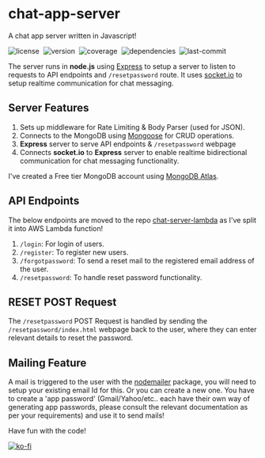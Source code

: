 # chat-app-server

A chat app server written in Javascript!

![license](https://img.shields.io/github/license/raravi/chat-app-server)&nbsp;&nbsp;![version](https://img.shields.io/github/package-json/v/raravi/chat-app-server)&nbsp;&nbsp;![coverage](https://img.shields.io/codecov/c/gh/raravi/chat-app-server)&nbsp;&nbsp;![dependencies](https://img.shields.io/depfu/raravi/chat-app-server)&nbsp;&nbsp;![last-commit](https://img.shields.io/github/last-commit/raravi/chat-app-server)

The server runs in **node.js** using [Express](https://expressjs.com/) to setup a server to listen to requests to API endpoints and `/resetpassword` route. It uses [socket.io](https://socket.io/) to setup realtime communication for chat messaging.

## Server Features

1. Sets up middleware for Rate Limiting & Body Parser (used for JSON).
2. Connects to the MongoDB using [Mongoose](https://mongoosejs.com/docs/guide.html) for CRUD operations.
3. **Express** server to serve API endpoints & `/resetpassword` webpage
4. Connects **socket.io** to **Express** server to enable realtime bidirectional communication for chat messaging functionality.

I've created a Free tier MongoDB account using [MongoDB Atlas](https://www.mongodb.com/cloud/atlas).

## API Endpoints

The below endpoints are moved to the repo [chat-server-lambda](https://github.com/raravi/chat-server-lambda) as I've split it into AWS Lambda function!
1. `/login`: For login of users.
2. `/register`: To register new users.
3. `/forgotpassword`: To send a reset mail to the registered email address of the user.
4. `/resetpassword`: To handle reset password functionality.

## RESET POST Request

The `/resetpassword` POST Request is handled by sending the `/resetpassword/index.html` webpage back to the user, where they can enter relevant details to reset the password.

## Mailing Feature

A mail is triggered to the user with the [nodemailer](https://nodemailer.com/usage/) package, you will need to setup your existing email Id for this. Or you can create a new one. You have to create a 'app password' (Gmail/Yahoo/etc.. each have their own way of generating app passwords, please consult the relevant documentation as per your requirements) and use it to send mails!

Have fun with the code!

[![ko-fi](https://www.ko-fi.com/img/githubbutton_sm.svg)](https://ko-fi.com/Y8Y21VCIL)